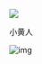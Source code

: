 ![](https://telegraph-image-12r.pages.dev/file/af57584c910346ad20bee.png)





小黄人

![img](https://906d9131.telegraph-image-12r.pages.dev/file/d1a8cc22c8ccfc3048d34.png)